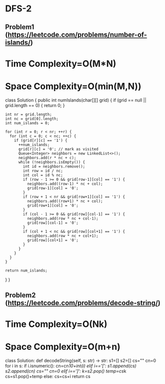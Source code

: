 # DFS-2

## Problem1 (https://leetcode.com/problems/number-of-islands/)

# Time Complexity=O(M*N)
# Space Complexity=O(min(M,N))

class Solution {
  public int numIslands(char[][] grid) {
    if (grid == null || grid.length == 0) {
      return 0;
    }

    int nr = grid.length;
    int nc = grid[0].length;
    int num_islands = 0;

    for (int r = 0; r < nr; ++r) {
      for (int c = 0; c < nc; ++c) {
        if (grid[r][c] == '1') {
          ++num_islands;
          grid[r][c] = '0'; // mark as visited
          Queue<Integer> neighbors = new LinkedList<>();
          neighbors.add(r * nc + c);
          while (!neighbors.isEmpty()) {
            int id = neighbors.remove();
            int row = id / nc;
            int col = id % nc;
            if (row - 1 >= 0 && grid[row-1][col] == '1') {
              neighbors.add((row-1) * nc + col);
              grid[row-1][col] = '0';
            }
            if (row + 1 < nr && grid[row+1][col] == '1') {
              neighbors.add((row+1) * nc + col);
              grid[row+1][col] = '0';
            }
            if (col - 1 >= 0 && grid[row][col-1] == '1') {
              neighbors.add(row * nc + col-1);
              grid[row][col-1] = '0';
            }
            if (col + 1 < nc && grid[row][col+1] == '1') {
              neighbors.add(row * nc + col+1);
              grid[row][col+1] = '0';
            }
          }
        }
      }
    }

    return num_islands;
  }
}


## Problem2 (https://leetcode.com/problems/decode-string/)


# Time Complexity=O(Nk)
# Space Complexity=O(m+n)
class Solution:
    def decodeString(self, s: str) -> str:
        s1=[]
        s2=[]
        cs=""
        cn=0
        for i in s:
            if i.isnumeric():
                cn=cn*10+int(i)
            elif i=='[':
                s1.append(cs)
                s2.append(cn)
                cs=""
                cn=0
            elif i==']':
                k=s2.pop()
                temp=cs*k
                cs=s1.pop()+temp
            else:
                cs=cs+i
        return cs
            